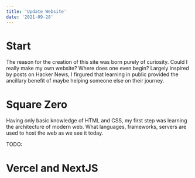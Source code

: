 ```yaml
---
title: 'Update Website'
date: '2021-09-28'
---
```


# Start
The reason for the creation of this site was born purely of curiosity. Could I really make my own website? Where does one even begin?
Largely inspired by posts on Hacker News, I firgured that learning in public provided the ancillary benefit of maybe helping someone else on their journey.
# Square Zero
Having only basic knowledge of HTML and CSS, my first step was learning the architecture of modern web. What languages, frameworks, servers are used to host the web as we see it today. 

TODO:

# Vercel and NextJS
